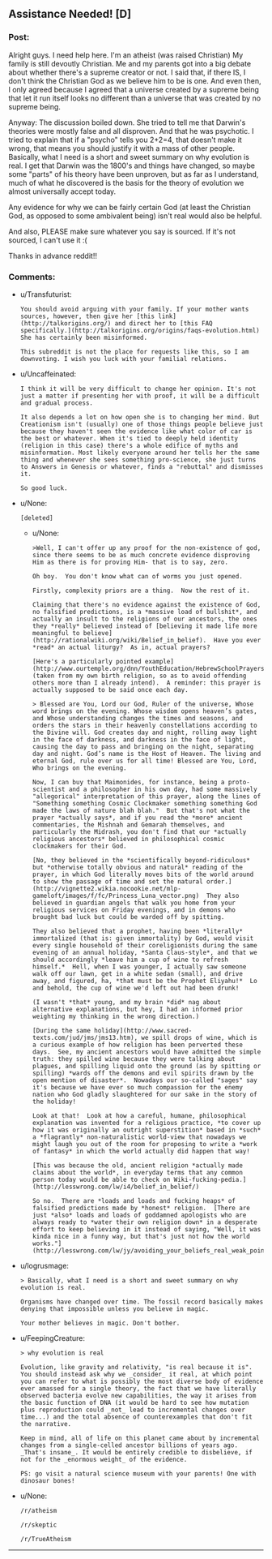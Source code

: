## Assistance Needed! [D]

### Post:

Alright guys. I need help here. I'm an atheist (was raised Christian) My family is still devoutly Christian. Me and my parents got into a big debate about whether there's a supreme creator or not. I said that, if there IS, I don't think the Christian God as we believe him to be is one. And even then, I only agreed because I agreed that a universe created by a supreme being that let it run itself looks no different than a universe that was created by no supreme being. 

Anyway: The discussion boiled down. She tried to tell me that Darwin's theories were mostly false and all disproven. And that he was psychotic. I tried to explain that if a "psycho" tells you 2+2=4, that doesn't make it wrong, that means you should justify it with a mass of other people. Basically, what I need is a short and sweet summary on why evolution is real. I get that Darwin was the 1800's and things have changed, so maybe some "parts" of  his theory have been unproven, but as far as I understand, much of what he discovered is the basis for the theory of evolution we almost universally accept today.

Any evidence for why we can be fairly certain God (at least the Christian God, as opposed to some ambivalent being)  isn't real would also be helpful. 

And also, PLEASE make sure whatever you say is sourced. If it's not sourced, I can't use it :( 


Thanks in advance reddit!!

### Comments:

- u/Transfuturist:
  ```
  You should avoid arguing with your family. If your mother wants sources, however, then give her [this link](http://talkorigins.org/) and direct her to [this FAQ specifically.](http://talkorigins.org/origins/faqs-evolution.html) She has certainly been misinformed.

  This subreddit is not the place for requests like this, so I am downvoting. I wish you luck with your familial relations.
  ```

- u/Uncaffeinated:
  ```
  I think it will be very difficult to change her opinion. It's not just a matter if presenting her with proof, it will be a difficult and gradual process.

  It also depends a lot on how open she is to changing her mind. But Creationism isn't (usually) one of those things people believe just because they haven't seen the evidence like what color of car is the best or whatever. When it's tied to deeply held identity (religion in this case) there's a whole edifice of myths and misinformation. Most likely everyone around her tells her the same thing and whenever she sees something pro-science, she just turns to Answers in Genesis or whatever, finds a "rebuttal" and dismisses it.

  So good luck.
  ```

- u/None:
  ```
  [deleted]
  ```

  - u/None:
    ```
    >Well, I can't offer up any proof for the non-existence of god, since there seems to be as much concrete evidence disproving Him as there is for proving Him- that is to say, zero.

    Oh boy.  You don't know what can of worms you just opened.

    Firstly, complexity priors are a thing.  Now the rest of it.

    Claiming that there's no evidence against the existence of God, no falsified predictions, is a *massive load of bullshit*, and actually an insult to the religions of our ancestors, the ones they *really* believed instead of [believing it made life more meaningful to believe](http://rationalwiki.org/wiki/Belief_in_belief).  Have you ever *read* an actual liturgy?  As in, actual prayers?

    [Here's a particularly pointed example](http://www.ourtemple.org/dnn/YouthEducation/HebrewSchoolPrayers/MaarivAravim/tabid/170/Default.aspx)  (taken from my own birth religion, so as to avoid offending others more than I already intend).  A reminder: this prayer is actually supposed to be said once each day.

    > Blessed are You, Lord our God, Ruler of the universe, Whose word brings on the evening. Whose wisdom opens heaven’s gates, and Whose understanding changes the times and seasons, and orders the stars in their heavenly constellations according to the Divine will. God creates day and night, rolling away light in the face of darkness, and darkness in the face of light, causing the day to pass and bringing on the night, separating day and night. God’s name is the Host of Heaven. The living and eternal God, rule over us for all time! Blessed are You, Lord, Who brings on the evening. 

    Now, I can buy that Maimonides, for instance, being a proto-scientist and a philosopher in his own day, had some massively "allegorical" interpretation of this prayer, along the lines of "Something something Cosmic Clockmaker something something God made the laws of nature blah blah."  But that's not what the prayer *actually says*, and if you read the *more* ancient commentaries, the Mishnah and Gemarah themselves, and particularly the Midrash, you don't find that our *actually religious ancestors* believed in philosophical cosmic clockmakers for their God.

    [No, they believed in the *scientifically beyond-ridiculous* but *otherwise totally obvious and natural* reading of the prayer, in which God literally moves bits of the world around to show the passage of time and set the natural order.](http://vignette2.wikia.nocookie.net/mlp-gameloft/images/f/fc/Princess_Luna_vector.png)  They also believed in guardian angels that walk you home from your religious services on Friday evenings, and in demons who brought bad luck but could be warded off by spitting.

    They also believed that a prophet, having been *literally* immortalized (that is: given immortality) by God, would visit every single household of their coreligionists during the same evening of an annual holiday, *Santa Claus-style*, and that we should accordingly *leave him a cup of wine to refresh himself.*  Hell, when I was younger, I actually saw someone walk off our lawn, get in a white sedan (small), and drive away, and figured, ha, *that must be the Prophet Eliyahu!*  Lo and behold, the cup of wine we'd left out had been drunk!

    (I wasn't *that* young, and my brain *did* nag about alternative explanations, but hey, I had an informed prior weighting my thinking in the wrong direction.)

    [During the same holiday](http://www.sacred-texts.com/jud/jms/jms13.htm), we spill drops of wine, which is a curious example of how religion has been perverted these days.  See, my ancient ancestors would have admitted the simple truth: they spilled wine because they were talking about plagues, and spilling liquid onto the ground (as by spitting or spilling) *wards off the demons and evil spirits drawn by the open mention of disaster*.  Nowadays our so-called "sages" say it's because we have ever so much compassion for the enemy nation who God gladly slaughtered for our sake in the story of the holiday!

    Look at that!  Look at how a careful, humane, philosophical explanation was invented for a religious practice, *to cover up how it was originally an outright superstition* based in *such* a *flagrantly* non-naturalistic world-view that nowadays we might laugh you out of the room for proposing to write a *work of fantasy* in which the world actually did happen that way!

    [This was because the old, ancient religion *actually made claims about the world*, in everyday terms that any common person today would be able to check on Wiki-fucking-pedia.](http://lesswrong.com/lw/i4/belief_in_belief/)

    So no.  There are *loads and loads and fucking heaps* of falsified predictions made by *honest* religion.  [There are just *also* loads and loads of goddamned apologists who are always ready to *water their own religion down* in a desperate effort to keep believing in it instead of saying, "Well, it was kinda nice in a funny way, but that's just not how the world works."](http://lesswrong.com/lw/jy/avoiding_your_beliefs_real_weak_points/)
    ```

- u/logrusmage:
  ```
  > Basically, what I need is a short and sweet summary on why evolution is real.

  Organisms have changed over time. The fossil record basically makes denying that impossible unless you believe in magic.

  Your mother believes in magic. Don't bother.
  ```

- u/FeepingCreature:
  ```
  > why evolution is real

  Evolution, like gravity and relativity, "is real because it is". You should instead ask why we _consider_ it real, at which point you can refer to what is possibly the most diverse body of evidence ever amassed for a single theory, the fact that we have literally observed bacteria evolve new capabilities, the way it arises from the basic function of DNA (it would be hard to see how mutation plus reproduction could _not_ lead to incremental changes over time...) and the total absence of counterexamples that don't fit the narrative.

  Keep in mind, all of life on this planet came about by incremental changes from a single-celled ancestor billions of years ago. _That's insane_. It would be entirely credible to disbelieve, if not for the _enormous weight_ of the evidence.

  PS: go visit a natural science museum with your parents! One with dinosaur bones!
  ```

- u/None:
  ```
  /r/atheism

  /r/skeptic

  /r/TrueAtheism
  ```

---

